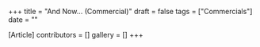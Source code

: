 +++
title = "And Now... (Commercial)"
draft = false
tags = ["Commercials"]
date = ""

[Article]
contributors = []
gallery = []
+++